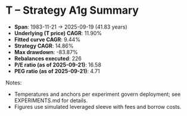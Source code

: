 # T – Strategy A1g Summary

- **Span**: 1983-11-21 → 2025-09-19 (41.83 years)
- **Underlying (T price) CAGR**: 11.90%
- **Fitted curve CAGR**: 9.44%
- **Strategy CAGR**: 14.86%
- **Max drawdown**: -83.87%
- **Rebalances executed**: 226
- **P/E ratio (as of 2025-09-21)**: 16.58
- **PEG ratio (as of 2025-09-21)**: 4.71

Notes:

- Temperatures and anchors per experiment govern deployment; see EXPERIMENTS.md for details.
- Figures use simulated leveraged sleeve with fees and borrow costs.

